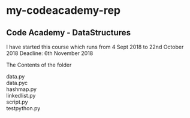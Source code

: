 # my-codeacademy-rep
## Code Academy - DataStructures

I have started this course which runs from 4 Sept 2018 to 22nd October 2018
Deadline: 6th November 2018

The Contents of the folder
>    
 data.py   
 data.pyc   
 hashmap.py   
 linkedlist.py    
 script.py     
 testpython.py     

